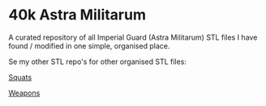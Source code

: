 # 40k Astra Militarum
A curated repository of all Imperial Guard (Astra Militarum) STL files I have found / modified in one simple, organised place.

Se my other STL repo's for other organised STL files:

[Squats](https://github.com/wilburforce83/40ksquats)

[Weapons](https://github.com/wilburforce83/40kweapons)
